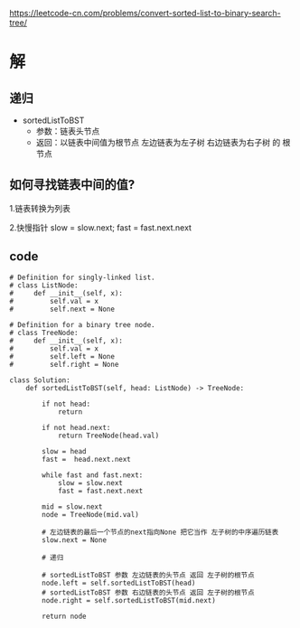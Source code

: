 https://leetcode-cn.com/problems/convert-sorted-list-to-binary-search-tree/
# 解

## 递归 
- sortedListToBST
  - 参数：链表头节点
  - 返回：以链表中间值为根节点 左边链表为左子树 右边链表为右子树 的 根节点

            
## 如何寻找链表中间的值?
1.链表转换为列表

2.快慢指针 slow = slow.next; fast = fast.next.next

## code
```python3
# Definition for singly-linked list.
# class ListNode:
#     def __init__(self, x):
#         self.val = x
#         self.next = None

# Definition for a binary tree node.
# class TreeNode:
#     def __init__(self, x):
#         self.val = x
#         self.left = None
#         self.right = None

class Solution:
    def sortedListToBST(self, head: ListNode) -> TreeNode:
                
        if not head:
            return
        
        if not head.next:
            return TreeNode(head.val)
        
        slow = head
        fast =  head.next.next
        
        while fast and fast.next:
            slow = slow.next
            fast = fast.next.next
            
        mid = slow.next
        node = TreeNode(mid.val)
        
        # 左边链表的最后一个节点的next指向None 把它当作 左子树的中序遍历链表
        slow.next = None
        
        # 递归
        
        # sortedListToBST 参数 左边链表的头节点 返回 左子树的根节点
        node.left = self.sortedListToBST(head)
        # sortedListToBST 参数 右边链表的头节点 返回 左子树的根节点
        node.right = self.sortedListToBST(mid.next)
        
        return node
  
```
